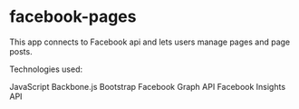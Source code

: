 # facebook-pages
This app connects to Facebook api and lets users manage pages and page posts.

Technologies used:

JavaScript
Backbone.js
Bootstrap
Facebook Graph API
Facebook Insights API
